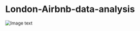 # London-Airbnb-data-analysis

![Image text](https://github.com/zzuljs/CppLearning/blob/master/CppLearning/raw/master/Itachi.jpg)
